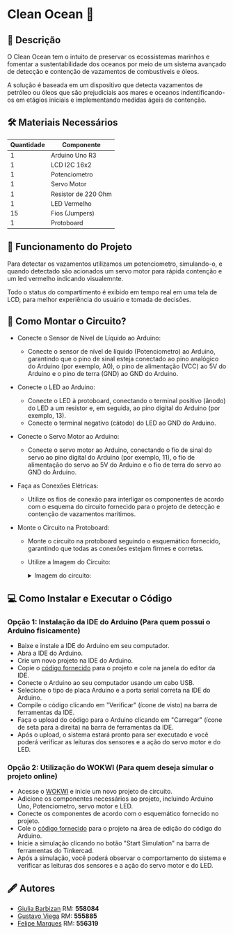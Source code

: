 # Clean Ocean 🌊

## 📝 Descrição
O Clean Ocean tem o intuito de preservar os ecossistemas marinhos e fomentar a sustentabilidade 
dos oceanos por meio de um sistema avançado de detecção e contenção de vazamentos de combustíveis e óleos.

A solução é baseada em um dispositivo que detecta vazamentos de petróleo ou óleos que são prejudiciais aos mares e oceanos
indentificando-os em etágios iniciais e implementando medidas ágeis de contenção.


## 🛠️ Materiais Necessários

| Quantidade| Componente | 
|---------- |----------|
| 1         | Arduino Uno R3   |
| 1         | LCD I2C 16x2        |
|1          | Potenciometro   |
| 1         | Servo Motor     |
|1     | Resistor de 220 Ohm|
|1     | LED Vermelho |
|   15   |Fios (Jumpers)|
|1     |Protoboard|

## 📌 Funcionamento do Projeto

Para detectar os vazamentos utilizamos um potenciometro, simulando-o, e quando detectado são acionados um servo
motor para rápida contenção e um led vermelho indicando visualemnte.

Todo o status do compartimento é exibido em tempo real em uma tela de LCD, para melhor experiência do usuário e tomada de decisões.

## 🧩 Como Montar o Circuito?

- Conecte o Sensor de Nível de Líquido ao Arduino:

  - Conecte o sensor de nível de líquido (Potenciometro) ao Arduino, garantindo que o pino de sinal esteja conectado ao pino analógico do Arduino (por exemplo, A0), o pino de alimentação (VCC) ao 5V do Arduino e o pino de terra (GND) ao GND do Arduino.

- Conecte o LED ao Arduino:

  - Conecte o LED à protoboard, conectando o terminal positivo (ânodo) do LED a um resistor e, em seguida, ao pino digital do Arduino (por exemplo, 13).
  - Conecte o terminal negativo (cátodo) do LED ao GND do Arduino.

- Conecte o Servo Motor ao Arduino:

  - Conecte o servo motor ao Arduino, conectando o fio de sinal do servo ao pino digital do Arduino (por exemplo, 11), o fio de alimentação do servo ao 5V do Arduino e o fio de terra do servo ao GND do Arduino.

- Faça as Conexões Elétricas:

  - Utilize os fios de conexão para interligar os componentes de acordo com o esquema do circuito fornecido para o projeto de detecção e contenção de vazamentos marítimos.

- Monte o Circuito na Protoboard:

  - Monte o circuito na protoboard seguindo o esquemático fornecido, garantindo que todas as conexões estejam firmes e corretas.

  - Utilize a Imagem do Circuito:
       <details>
        <summary>Imagem do circuito:</summary>
        <img src="Clean_Ocean.png"/>
  </details>

## 💻 Como Instalar e Executar o Código

### Opção 1: Instalação da IDE do Arduino (Para quem possui o Arduino fisicamente)
- Baixe e instale a IDE do Arduino em seu computador.
- Abra a IDE do Arduino.
- Crie um novo projeto na IDE do Arduino.
- Copie o [código fornecido](codigo_fonte.cpp) para o projeto e cole na janela do editor da IDE.
- Conecte o Arduino ao seu computador usando um cabo USB.
- Selecione o tipo de placa Arduino e a porta serial correta na IDE do Arduino.
- Compile o código clicando em "Verificar" (ícone de visto) na barra de ferramentas da IDE.
- Faça o upload do código para o Arduino clicando em "Carregar" (ícone de seta para a direita) na barra de ferramentas da IDE.
- Após o upload, o sistema estará pronto para ser executado e você poderá verificar as leituras dos sensores e a ação do servo motor e do LED.

### Opção 2: Utilização do WOKWI (Para quem deseja simular o projeto online)
- Acesse o  [WOKWI](https://wokwi.com/) e inicie um novo projeto de circuito.
- Adicione os componentes necessários ao projeto, incluindo Arduino Uno, Potenciometro, servo motor e LED.
- Conecte os componentes de acordo com o esquemático fornecido no projeto.
- Cole o [código fornecido](codigo_fonte.cpp) para o projeto na área de edição do código do Arduino.
- Inicie a simulação clicando no botão "Start Simulation" na barra de ferramentas do Tinkercad.
- Após a simulação, você poderá observar o comportamento do sistema e verificar as leituras dos sensores e a ação do servo motor e do LED.

## 🖋️ Autores

- [Giulia Barbizan](https://github.com/Giulia-Rocha) RM: **558084**
- [Gustavo Viega](https://github.com/Vieg4) RM: **555885**
- [Felipe Marques](https://github.com/FelipeMarquesdeOliveira) RM: **556319**
